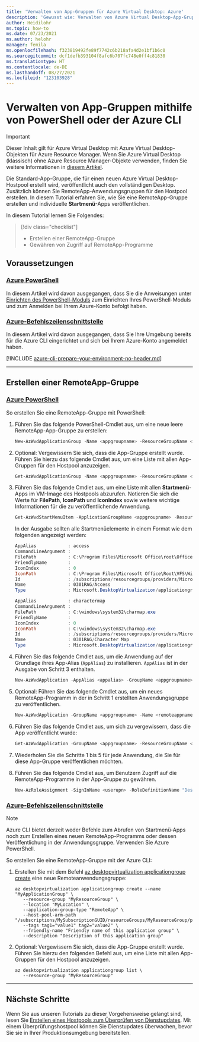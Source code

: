 ```yaml
---
title: 'Verwalten von App-Gruppen für Azure Virtual Desktop: Azure'
description: 'Gewusst wie: Verwalten von Azure Virtual Desktop-App-Gruppen mit PowerShell oder der Azure CLI.'
author: Heidilohr
ms.topic: how-to
ms.date: 07/23/2021
ms.author: helohr
manager: femila
ms.openlocfilehash: f323819492fe89f7742c6b218afa4d2e1bf1b6c0
ms.sourcegitcommit: dcf1defb393104f8afc6b707fc748e0ff4c81830
ms.translationtype: HT
ms.contentlocale: de-DE
ms.lasthandoff: 08/27/2021
ms.locfileid: "123103928"
---
```

# <a name="manage-app-groups-using-powershell-or-the-azure-cli"></a>Verwalten von App-Gruppen mithilfe von PowerShell oder der Azure CLI

>[!IMPORTANT]
>Dieser Inhalt gilt für Azure Virtual Desktop mit Azure Virtual Desktop-Objekten für Azure Resource Manager. Wenn Sie Azure Virtual Desktop (klassisch) ohne Azure Resource Manager-Objekte verwenden, finden Sie weitere Informationen in [diesem Artikel](./virtual-desktop-fall-2019/manage-app-groups-2019.md).

Die Standard-App-Gruppe, die für einen neuen Azure Virtual Desktop-Hostpool erstellt wird, veröffentlicht auch den vollständigen Desktop. Zusätzlich können Sie RemoteApp-Anwendungsgruppen für den Hostpool erstellen. In diesem Tutorial erfahren Sie, wie Sie eine RemoteApp-Gruppe erstellen und individuelle **Startmenü**-Apps veröffentlichen.

In diesem Tutorial lernen Sie Folgendes:

> [!div class="checklist"]
> * Erstellen einer RemoteApp-Gruppe
> * Gewähren von Zugriff auf RemoteApp-Programme

## <a name="prerequisites"></a>Voraussetzungen

### <a name="azure-powershell"></a>[Azure PowerShell](#tab/azure-powershell)

In diesem Artikel wird davon ausgegangen, dass Sie die Anweisungen unter [Einrichten des PowerShell-Moduls](powershell-module.md) zum Einrichten Ihres PowerShell-Moduls und zum Anmelden bei Ihrem Azure-Konto befolgt haben.

### <a name="azure-cli"></a>[Azure-Befehlszeilenschnittstelle](#tab/azure-cli)

In diesem Artikel wird davon ausgegangen, dass Sie Ihre Umgebung bereits für die Azure CLI eingerichtet und sich bei Ihrem Azure-Konto angemeldet haben.

[!INCLUDE [azure-cli-prepare-your-environment-no-header.md](../../includes/azure-cli-prepare-your-environment-no-header.md)]

---

## <a name="create-a-remoteapp-group"></a>Erstellen einer RemoteApp-Gruppe

### <a name="azure-powershell"></a>[Azure PowerShell](#tab/azure-powershell)

So erstellen Sie eine RemoteApp-Gruppe mit PowerShell:

1. Führen Sie das folgende PowerShell-Cmdlet aus, um eine neue leere RemoteApp-App-Gruppe zu erstellen:

   ```powershell
   New-AzWvdApplicationGroup -Name <appgroupname> -ResourceGroupName <resourcegroupname> -ApplicationGroupType "RemoteApp" -HostPoolArmPath '/subscriptions/SubscriptionId/resourcegroups/ResourceGroupName/providers/Microsoft.DesktopVirtualization/hostPools/HostPoolName'-Location <azureregion>
   ```

2. Optional: Vergewissern Sie sich, dass die App-Gruppe erstellt wurde. Führen Sie hierzu das folgende Cmdlet aus, um eine Liste mit allen App-Gruppen für den Hostpool anzuzeigen.

   ```powershell
   Get-AzWvdApplicationGroup -Name <appgroupname> -ResourceGroupName <resourcegroupname>
   ```

3. Führen Sie das folgende Cmdlet aus, um eine Liste mit allen **Startmenü**-Apps im VM-Image des Hostpools abzurufen. Notieren Sie sich die Werte für **FilePath**, **IconPath** und **IconIndex** sowie weitere wichtige Informationen für die zu veröffentlichende Anwendung.

   ```powershell
   Get-AzWvdStartMenuItem -ApplicationGroupName <appgroupname> -ResourceGroupName <resourcegroupname> | Format-List | more
   ```

   In der Ausgabe sollten alle Startmenüelemente in einem Format wie dem folgenden angezeigt werden:

   ```powershell
   AppAlias            : access
   CommandLineArgument :
   FilePath            : C:\Program Files\Microsoft Office\root\Office16\MSACCESS.EXE
   FriendlyName        :
   IconIndex           : 0
   IconPath            : C:\Program Files\Microsoft Office\Root\VFS\Windows\Installer\{90160000-000F-0000-1000-0000000FF1CE}\accicons.exe
   Id                  : /subscriptions/resourcegroups/providers/Microsoft.DesktopVirtualization/applicationgroups/startmenuitems/Access
   Name                : 0301RAG/Access
   Type                : Microsoft.DesktopVirtualization/applicationgroups/startmenuitems

   AppAlias            : charactermap
   CommandLineArgument :
   FilePath            : C:\windows\system32\charmap.exe
   FriendlyName        :
   IconIndex           : 0
   IconPath            : C:\windows\system32\charmap.exe
   Id                  : /subscriptions/resourcegroups/providers/Microsoft.DesktopVirtualization/applicationgroups/startmenuitems/Character Map
   Name                : 0301RAG/Character Map
   Type                : Microsoft.DesktopVirtualization/applicationgroups/startmenuitems
   ```

4. Führen Sie das folgende Cmdlet aus, um die Anwendung auf der Grundlage ihres App-Alias (`AppAlias`) zu installieren. `AppAlias` ist in der Ausgabe von Schritt 3 enthalten.

   ```powershell
   New-AzWvdApplication -AppAlias <appalias> -GroupName <appgroupname> -Name <remoteappname> -ResourceGroupName <resourcegroupname> -CommandLineSetting <DoNotAllow|Allow|Require>
   ```

5. Optional: Führen Sie das folgende Cmdlet aus, um ein neues RemoteApp-Programm in der in Schritt 1 erstellten Anwendungsgruppe zu veröffentlichen.

   ```powershell
   New-AzWvdApplication -GroupName <appgroupname> -Name <remoteappname> -ResourceGroupName <resourcegroupname> -Filepath <filepath> -IconPath <iconpath> -IconIndex <iconindex> -CommandLineSetting <DoNotAllow|Allow|Require>
   ```

6. Führen Sie das folgende Cmdlet aus, um sich zu vergewissern, dass die App veröffentlicht wurde:

   ```powershell
   Get-AzWvdApplication -GroupName <appgroupname> -ResourceGroupName <resourcegroupname>
   ```

7. Wiederholen Sie die Schritte 1 bis 5 für jede Anwendung, die Sie für diese App-Gruppe veröffentlichen möchten.
8. Führen Sie das folgende Cmdlet aus, um Benutzern Zugriff auf die RemoteApp-Programme in der App-Gruppe zu gewähren.

   ```powershell
   New-AzRoleAssignment -SignInName <userupn> -RoleDefinitionName "Desktop Virtualization User" -ResourceName <appgroupname> -ResourceGroupName <resourcegroupname> -ResourceType 'Microsoft.DesktopVirtualization/applicationGroups'
   ```

### <a name="azure-cli"></a>[Azure-Befehlszeilenschnittstelle](#tab/azure-cli)

> [!NOTE]
> Azure CLI bietet derzeit weder Befehle zum Abrufen von Startmenü-Apps noch zum Erstellen eines neuen RemoteApp-Programms oder dessen Veröffentlichung in der Anwendungsgruppe. Verwenden Sie Azure PowerShell.

So erstellen Sie eine RemoteApp-Gruppe mit der Azure CLI:

1. Erstellen Sie mit dem Befehl [az desktopvirtualization applicationgroup create](/cli/azure/desktopvirtualization##az_desktopvirtualization_applicationgroup_create) eine neue Remoteanwendungsgruppe:

   ```azurecli
   az desktopvirtualization applicationgroup create --name "MyApplicationGroup" \
      --resource-group "MyResourceGroup" \
      --location "MyLocation" \
      --application-group-type "RemoteApp" \
      --host-pool-arm-path "/subscriptions/MySubscriptionGUID/resourceGroups/MyResourceGroup/providers/Microsoft.DesktopVirtualization/hostpools/MyHostPool"
      --tags tag1="value1" tag2="value2" \
      --friendly-name "Friendly name of this application group" \
      --description "Description of this application group" 
   ```
    
2. Optional: Vergewissern Sie sich, dass die App-Gruppe erstellt wurde. Führen Sie hierzu den folgenden Befehl aus, um eine Liste mit allen App-Gruppen für den Hostpool anzuzeigen.

   ```azurecli
   az desktopvirtualization applicationgroup list \
      --resource-group "MyResourceGroup"
   ```
---

## <a name="next-steps"></a>Nächste Schritte

Wenn Sie aus unseren Tutorials zu dieser Vorgehensweise gelangt sind, lesen Sie [Erstellen eines Hostpools zum Überprüfen von Dienstupdates](create-validation-host-pool.md). Mit einem Überprüfungshostpool können Sie Dienstupdates überwachen, bevor Sie sie in Ihrer Produktionsumgebung bereitstellen.